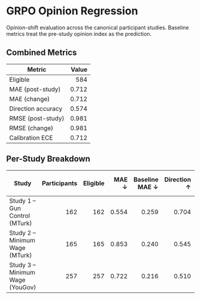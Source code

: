 # GRPO Opinion Regression

Opinion-shift evaluation across the canonical participant studies. Baseline metrics treat the pre-study opinion index as the prediction.

## Combined Metrics

| Metric | Value |
| --- | ---: |
| Eligible | 584 |
| MAE (post-study) | 0.712 |
| MAE (change) | 0.712 |
| Direction accuracy | 0.574 |
| RMSE (post-study) | 0.981 |
| RMSE (change) | 0.981 |
| Calibration ECE | 0.712 |

## Per-Study Breakdown

| Study | Participants | Eligible | MAE ↓ | Baseline MAE ↓ | Direction ↑ | Baseline Direction ↑ |
| --- | ---: | ---: | ---: | ---: | ---: | ---: |
| Study 1 – Gun Control (MTurk) | 162 | 162 | 0.554 | 0.259 | 0.704 | 0.074 |
| Study 2 – Minimum Wage (MTurk) | 165 | 165 | 0.853 | 0.240 | 0.545 | 0.061 |
| Study 3 – Minimum Wage (YouGov) | 257 | 257 | 0.722 | 0.216 | 0.510 | 0.058 |
